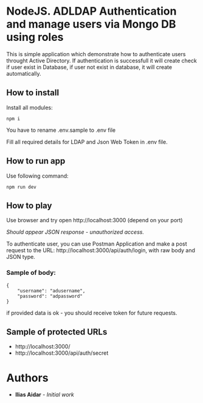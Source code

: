# NodeJS. ADLDAP Authentication and manage users via Mongo DB using roles

This is simple application which demonstrate how to authenticate users throught Active Directory.
If authentication is successfull it will create check if user exist in Database, if user not exist in database, it will create automatically.

## How to install

Install all modules:
```
npm i
```

You have to rename .env.sample to .env file

Fill all required details for LDAP and Json Web Token in .env file.

## How to run app

Use following command:
```
npm run dev
```

## How to play

Use browser and try open http://localhost:3000 (depend on your port)

*Should appear JSON response - unauthorized access.*

To authenticate user, you can use Postman Application and make a post request to the URL: http://localhost:3000/api/auth/login, with raw body and JSON type.

### Sample of body:
```
{
    "username": "adusername",
    "password": "adpassword"
}
```

if provided data is ok - you should receive token for future requests.

## Sample of protected URLs
* http://localhost:3000/
* http://localhost:3000/api/auth/secret

# Authors
* **Ilias Aidar** - *Initial work*